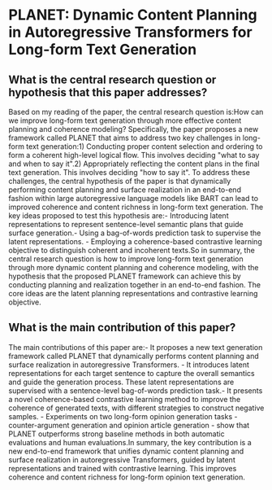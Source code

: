 # PLANET: Dynamic Content Planning in Autoregressive Transformers for   Long-form Text Generation

## What is the central research question or hypothesis that this paper addresses?

Based on my reading of the paper, the central research question is:How can we improve long-form text generation through more effective content planning and coherence modeling? Specifically, the paper proposes a new framework called PLANET that aims to address two key challenges in long-form text generation:1) Conducting proper content selection and ordering to form a coherent high-level logical flow. This involves deciding "what to say and when to say it".2) Appropriately reflecting the content plans in the final text generation. This involves deciding "how to say it". To address these challenges, the central hypothesis of the paper is that dynamically performing content planning and surface realization in an end-to-end fashion within large autoregressive language models like BART can lead to improved coherence and content richness in long-form text generation. The key ideas proposed to test this hypothesis are:- Introducing latent representations to represent sentence-level semantic plans that guide surface generation.- Using a bag-of-words prediction task to supervise the latent representations. - Employing a coherence-based contrastive learning objective to distinguish coherent and incoherent texts.So in summary, the central research question is how to improve long-form text generation through more dynamic content planning and coherence modeling, with the hypothesis that the proposed PLANET framework can achieve this by conducting planning and realization together in an end-to-end fashion. The core ideas are the latent planning representations and contrastive learning objective.


## What is the main contribution of this paper?

The main contributions of this paper are:- It proposes a new text generation framework called PLANET that dynamically performs content planning and surface realization in autoregressive Transformers. - It introduces latent representations for each target sentence to capture the overall semantics and guide the generation process. These latent representations are supervised with a sentence-level bag-of-words prediction task.- It presents a novel coherence-based contrastive learning method to improve the coherence of generated texts, with different strategies to construct negative samples. - Experiments on two long-form opinion generation tasks - counter-argument generation and opinion article generation - show that PLANET outperforms strong baseline methods in both automatic evaluations and human evaluations.In summary, the key contribution is a new end-to-end framework that unifies dynamic content planning and surface realization in autoregressive Transformers, guided by latent representations and trained with contrastive learning. This improves coherence and content richness for long-form opinion text generation.
